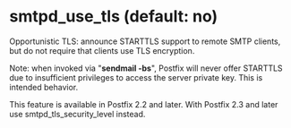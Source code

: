 # smtpd_use_tls (default: no)
 Opportunistic TLS: announce STARTTLS support to remote SMTP clients,
but do not require that clients use TLS encryption. 


 Note: when invoked via "**sendmail -bs**", Postfix will never offer
STARTTLS due to insufficient privileges to access the server private
key. This is intended behavior. 


 This feature is available in Postfix 2.2 and later. With
Postfix 2.3 and later use smtpd\_tls\_security\_level instead. 


